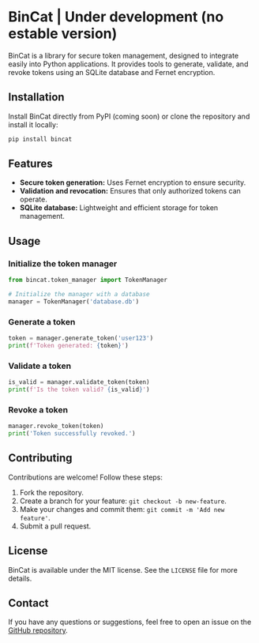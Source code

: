 # BinCat | Under development (no estable version)

BinCat is a library for secure token management, designed to integrate easily into Python applications. It provides tools to generate, validate, and revoke tokens using an SQLite database and Fernet encryption.

## Installation

Install BinCat directly from PyPI (coming soon) or clone the repository and install it locally:

```bash
pip install bincat
```

## Features

- **Secure token generation:** Uses Fernet encryption to ensure security.
- **Validation and revocation:** Ensures that only authorized tokens can operate.
- **SQLite database:** Lightweight and efficient storage for token management.

## Usage

### Initialize the token manager

```python
from bincat.token_manager import TokenManager

# Initialize the manager with a database
manager = TokenManager('database.db')
```

### Generate a token

```python
token = manager.generate_token('user123')
print(f'Token generated: {token}')
```

### Validate a token

```python
is_valid = manager.validate_token(token)
print(f'Is the token valid? {is_valid}')
```

### Revoke a token

```python
manager.revoke_token(token)
print('Token successfully revoked.')
```

## Contributing

Contributions are welcome! Follow these steps:

1. Fork the repository.
2. Create a branch for your feature: `git checkout -b new-feature`.
3. Make your changes and commit them: `git commit -m 'Add new feature'`.
4. Submit a pull request.

## License

BinCat is available under the MIT license. See the `LICENSE` file for more details.

## Contact

If you have any questions or suggestions, feel free to open an issue on the [GitHub repository](https://github.com/eduolihez/BinCat).
